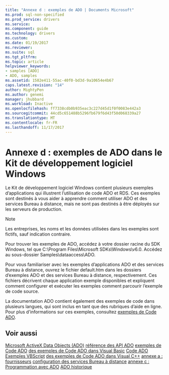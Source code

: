 ```yaml
---
title: "Annexe d : exemples de ADO | Documents Microsoft"
ms.prod: sql-non-specified
ms.prod_service: drivers
ms.service: 
ms.component: guide
ms.technology: drivers
ms.custom: 
ms.date: 01/19/2017
ms.reviewer: 
ms.suite: sql
ms.tgt_pltfrm: 
ms.topic: article
helpviewer_keywords:
- samples [ADO]
- ADO, samples
ms.assetid: 1582e411-55ac-40f0-bd3d-9a10654e4b67
caps.latest.revision: "14"
author: MightyPen
ms.author: genemi
manager: jhubbard
ms.workload: Inactive
ms.openlocfilehash: ff7338cdb0b935eac3c227d45d1f0f0083e442a3
ms.sourcegitcommit: 44cd5c651488b5296fb679f6d43f50d068339a27
ms.translationtype: MT
ms.contentlocale: fr-FR
ms.lasthandoff: 11/17/2017
---
```

# <a name="appendix-d-ado-samples-in-the-windows-sdk"></a>Annexe d : exemples de ADO dans le Kit de développement logiciel Windows
Le Kit de développement logiciel Windows contient plusieurs exemples d’applications qui illustrent l’utilisation de code ADO et RDS. Ces exemples sont destinés à vous aider à apprendre comment utiliser ADO et des services Bureau à distance, mais ne sont pas destinés à être déployés sur les serveurs de production.

> [!NOTE]
>  Les entreprises, les noms et les données utilisées dans les exemples sont fictifs, sauf indication contraire.

 Pour trouver les exemples de ADO, accédez à votre dossier racine du SDK Windows, tel que C:\Program Files\Microsoft SDKs\Windows\v6.0. Accédez au sous-dossier Samples\dataaccess\ADO.

 Pour vous familiariser avec les exemples d’applications ADO et des services Bureau à distance, ouvrez le fichier default.htm dans les dossiers d’exemples ADO et des services Bureau à distance, respectivement. Ces fichiers décrivent chaque application exemple disponibles et expliquent comment configurer et exécuter les exemples comment parcourir l’exemple de code source.

 La documentation ADO contient également des exemples de code dans plusieurs langues, qui sont inclus en tant que des rubriques d’aide en ligne. Pour plus d’informations sur ces exemples, consultez [exemples de Code ADO](../../../ado/reference/ado-api/ado-code-examples.md).

## <a name="see-also"></a>Voir aussi
 [Microsoft ActiveX Data Objects (ADO)](../../../ado/microsoft-activex-data-objects-ado.md) [référence des API ADO](../../../ado/reference/ado-api/ado-api-reference.md) [exemples de Code ADO](../../../ado/reference/ado-api/ado-code-examples.md) [des exemples de Code ADO dans Visual Basic](../../../ado/reference/ado-api/ado-code-examples-in-visual-basic.md) [Code ADO Exemples VBScript](../../../ado/reference/ado-api/ado-code-examples-vbscript.md) [des exemples de Code ADO dans Visual C++](../../../ado/reference/ado-api/ado-code-examples-in-visual-c.md) [annexe a : fournisseurs](../../../ado/guide/appendixes/appendix-a-providers.md) [configuration des services Bureau à distance](../../../ado/guide/remote-data-service/configuring-rds.md) [annexe c : Programmation avec ADO](../../../ado/guide/appendixes/appendix-c-programming-with-ado.md) [ADO historique](../../../ado/guide/ado-history.md)

